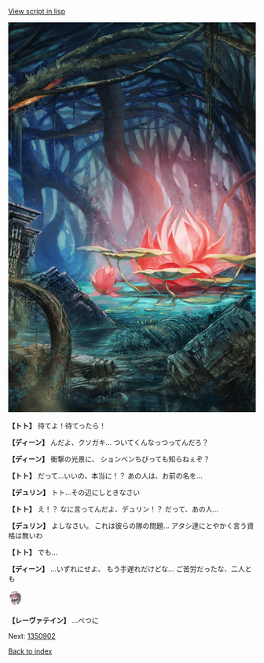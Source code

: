 [View script in lisp](../scripts/1350702.txt)

![bog.png](../images/backgrounds/bog.png)

**【トト】**
待てよ！待てったら！

**【ディーン】**
んだよ、クソガキ…
ついてくんなっつってんだろ？

**【ディーン】**
衝撃の光景に、
ションベンちびっても知らねぇぞ？

**【トト】**
だって…いいの、本当に！？
あの人は、お前の名を…

**【デュリン】**
トト…その辺にしときなさい

**【トト】**
え！？
なに言ってんだよ、デュリン！？
だって、あの人…

**【デュリン】**
よしなさい。
これは彼らの隊の問題…
アタシ達にとやかく言う資格は無いわ

**【トト】**
でも…

**【ディーン】**
…いずれにせよ、
もう手遅れだけどな…
ご苦労だったな、二人とも

<img src="../images/units/100221.png" alt="100221.png" height="34"/>

**【レーヴァテイン】**
…べつに

Next: [1350902](1350902.md)

[Back to index](index.md)
